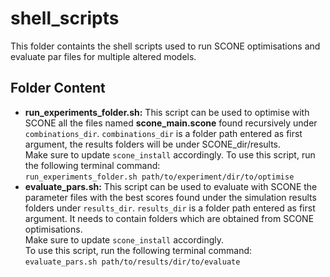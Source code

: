# shell_scripts
This folder containts the shell scripts used to run SCONE optimisations and evaluate par files for multiple altered models.

## Folder Content
+ **run_experiments_folder.sh:** This script can be used to optimise with SCONE all the files named **scone_main.scone** found recursively under `combinations_dir`. `combinations_dir` is a folder path entered as first argument, the results folders will be under SCONE_dir/results.\
Make sure to update `scone_install` accordingly.
To use this script, run the following terminal command:\
`run_experiments_folder.sh path/to/experiment/dir/to/optimise`
+ **evaluate_pars.sh:** This script can be used to evaluate with SCONE the parameter files with the best scores found under the simulation results folders under `results_dir`.
`results_dir` is a folder path entered as first argument. It needs to contain folders which are obtained from SCONE optimisations.\
Make sure to update `scone_install` accordingly.\
To use this script, run the following terminal command:\
`evaluate_pars.sh path/to/results/dir/to/evaluate`


